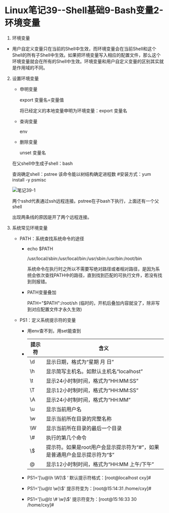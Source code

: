# Linux笔记39--Shell基础9-Bash变量2-环境变量

1. 环境变量
   
+ 用户自定义变量只在当前的Shell中生效，而环境变量会在当前Shell和这个Shell的所有子Shell中生效。如果把环境变量写入相应的配置文件，那么这个环境变量就会在所有的Shell中生效。环境变量和用户自定义变量的区别其实就是作用域的不同。
  
2. 设置环境变量

   + 申明变量

     export 变量名=变量值

     将已经定义的本地变量申明为环境变量：export 变量名

   + 查询变量

     env

   + 删除变量

     unset 变量名

   在父shell中生成子shell：bash

   查询确定shell：pstree    该命令能以树结构确定进程数       #安装方式：yum install -y psmisc

   ![笔记39-1](E:\notes\Linux\笔记39-1.PNG)

   两个sshd代表通过ssh远程连接。pstree在子bash下执行，上面还有一个父shell

   出现两条线的原因是开了两个远程连接。

3. 系统常见环境变量

   + PATH：系统查找系统命令的途径

     + echo $PATH

        /usr/local/sbin:/usr/local/bin:/usr/sbin:/usr/bin:/root/bin

       系统命令在执行时之所以不需要写绝对路径或者相对路径，是因为系统会依次查找PATH中的路径，直到找到匹配的可执行文件，若没有找到则报错。

     + PATH变量叠加

       PATH="$PATH":/root/sh           (临时的，开机后叠加内容就没了，除非写到对应配置文件才永久生效)

   + PS1：定义系统提示符的变量

     + 用env查不到，用set能查到

     + | 提示符 | 含义                                                         |
       | ------ | ------------------------------------------------------------ |
       | \d     | 显示日期，格式为“星期 月 日”                                 |
       | \h     | 显示简写主机名。如默认主机名“localhost”                      |
       | \t     | 显示24小时制时间，格式为“HH:MM:SS”                           |
       | \T     | 显示12小时制时间，格式为“HH:MM:SS”                           |
       | \A     | 显示24小时制时间，格式为“HH:MM”                              |
       | \u     | 显示当前用户名                                               |
       | \w     | 显示当前所在目录的完整名称                                   |
       | \W     | 显示当前所在目录的最后一个目录                               |
       | \\#    | 执行的第几个命令                                             |
       | \\$    | 提示符。如果是root用户会显示提示符为“#”，如果是普通用户会显示提示符为“$” |
       | \@     | 显示12小时制时间，格式为“HH:MM 上午/下午”                    |

     + PS1=’[\u@\h \W]\\$ ‘        默认提示符格式：[root@localhost cxy]# 
     + PS1='[\u@\t \w]\\$'          提示符变为：[root@15:14:31 /home/cxy]# 
     + PS1='[\u@\t \\# \w]\\$'     提示符变为：[root@15:16:33 30 /home/cxy]# 





